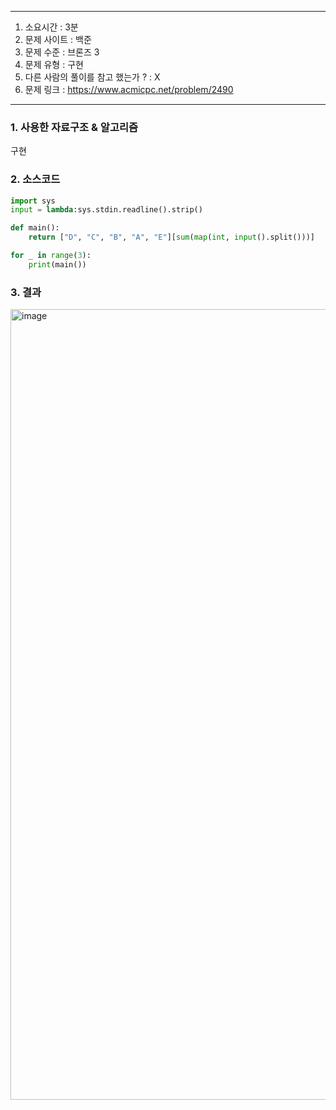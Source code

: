
---

1. 소요시간 : 3분
2. 문제 사이트 : 백준
3. 문제 수준 : 브론즈 3
4. 문제 유형 : 구현
5. 다른 사람의 풀이를 참고 했는가 ? : X
6. 문제 링크 : <https://www.acmicpc.net/problem/2490>

---

### 1. 사용한 자료구조 & 알고리즘

구현

### 2. 소스코드

```python
import sys
input = lambda:sys.stdin.readline().strip()

def main():
    return ["D", "C", "B", "A", "E"][sum(map(int, input().split()))]

for _ in range(3):
    print(main())
```

### 3. 결과
<img width="1265" alt="image" src="https://github.com/KimNahun/algorithm-1day1solve/assets/46699595/55f2c985-0ca2-4d40-b465-a52312aee26d">

